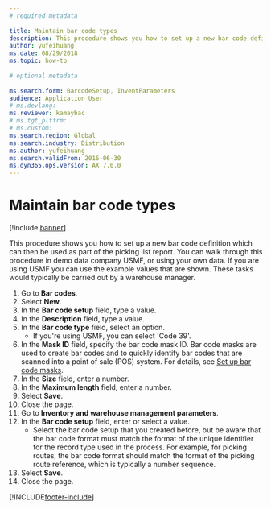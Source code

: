 ```yaml
--- 
# required metadata 
 
title: Maintain bar code types
description: This procedure shows you how to set up a new bar code definition which can then be used as part of the picking list report. 
author: yufeihuang
ms.date: 08/29/2018
ms.topic: how-to 
 
# optional metadata 
 
ms.search.form: BarcodeSetup, InventParameters   
audience: Application User 
# ms.devlang:  
ms.reviewer: kamaybac
# ms.tgt_pltfrm:  
# ms.custom:  
ms.search.region: Global
ms.search.industry: Distribution
ms.author: yufeihuang
ms.search.validFrom: 2016-06-30 
ms.dyn365.ops.version: AX 7.0.0 
---
```

# Maintain bar code types

[!include [banner](../../includes/banner.md)]

This procedure shows you how to set up a new bar code definition which can then be used as part of the picking list report. You can walk through this procedure in demo data company USMF, or using your own data. If you are using USMF you can use the example values that are shown. These tasks would typically be carried out by a warehouse manager.

1. Go to **Bar codes**.
1. Select **New**.
1. In the **Bar code setup** field, type a value.
1. In the **Description** field, type a value.
1. In the **Bar code type** field, select an option.
    * If you're using USMF, you can select 'Code 39'.
1. In the **Mask ID** field, specify the bar code mask ID. Bar code masks are used to create bar codes and to quickly identify bar codes that are scanned into a point of sale (POS) system. For details, see [Set up bar code masks](../../../commerce/set-up-bar-code-masks.md).
1. In the **Size** field, enter a number.
1. In the **Maximum length** field, enter a number.
1. Select **Save**.
1. Close the page.
1. Go to **Inventory and warehouse management parameters**.
1. In the **Bar code setup** field, enter or select a value.
    * Select the bar code setup that you created before, but be aware that the bar code format must match the format of the unique identifier for the record type used in the process. For example, for picking routes, the bar code format should match the format of the picking route reference, which is typically a number sequence.  
1. Select **Save**.
1. Close the page.



[!INCLUDE[footer-include](../../../includes/footer-banner.md)]
